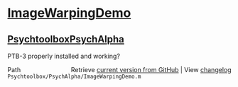 # [ImageWarpingDemo](ImageWarpingDemo)
## [Psychtoolbox](Psychtoolbox)[PsychAlpha](PsychAlpha)

PTB-3 properly installed and working?  




<div class="code_header" style="text-align:right;">
  <span style="float:left;">Path&nbsp;&nbsp;</span> <span class="counter">Retrieve <a href=
  "https://raw.github.com/Psychtoolbox-3/Psychtoolbox-3/beta/Psychtoolbox/PsychAlpha/ImageWarpingDemo.m">current version from GitHub</a> | View <a href=
  "https://github.com/Psychtoolbox-3/Psychtoolbox-3/commits/beta/Psychtoolbox/PsychAlpha/ImageWarpingDemo.m">changelog</a></span>
</div>
<div class="code">
  <code>Psychtoolbox/PsychAlpha/ImageWarpingDemo.m</code>
</div>

